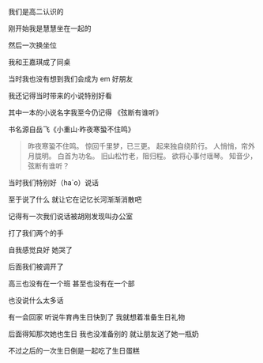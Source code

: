 我们是高二认识的

刚开始我是慧慧坐在一起的

然后一次换坐位

我和王嘉琪成了同桌

当时我也没有想到我们会成为 em 好朋友

我还记得当时带来的小说特别好看

其中一本的小说名字我至今仍记得 《弦断有谁听》

书名源自岳飞《小重山·昨夜寒蛩不住鸣》

> 昨夜寒蛩不住鸣。
> 惊回千里梦，已三更。
> 起来独自绕阶行。
> 人悄悄，帘外月胧明。
> 白首为功名。
> 旧山松竹老，阻归程。
> 欲将心事付瑶琴。
> 知音少，弦断有谁听？

当时我们特别好（ha`o）说话

至于说了什么 就让它在记忆长河渐渐消散吧

记得有一次我们说话被胡刚发现叫办公室

打了我们两个的手

自我感觉良好 她哭了 

后面我们被调开了

高三也没有在一个班 甚至也没有在一个部

也没说什么太多话

有一会回家 听说牛育冉生日快到了 我就想着准备生日礼物

后面得知那次她也生日 我也没准备别的 就让朋友送了她一瓶奶

不过之后的一次生日倒是一起吃了生日蛋糕



